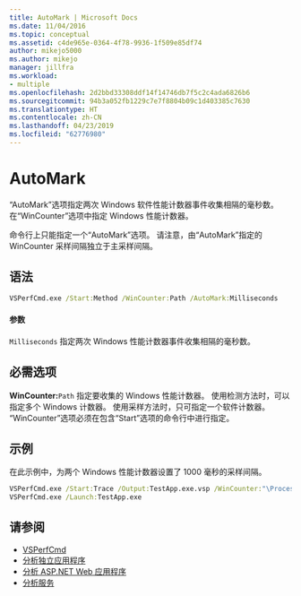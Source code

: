 ```yaml
---
title: AutoMark | Microsoft Docs
ms.date: 11/04/2016
ms.topic: conceptual
ms.assetid: c4de965e-0364-4f78-9936-1f509e85df74
author: mikejo5000
ms.author: mikejo
manager: jillfra
ms.workload:
- multiple
ms.openlocfilehash: 2d2bbd33308ddf14f14746db7f5c2c4ada6826b6
ms.sourcegitcommit: 94b3a052fb1229c7e7f8804b09c1d403385c7630
ms.translationtype: HT
ms.contentlocale: zh-CN
ms.lasthandoff: 04/23/2019
ms.locfileid: "62776980"
---
```

# <a name="automark"></a>AutoMark
“AutoMark”选项指定两次 Windows 软件性能计数器事件收集相隔的毫秒数。 在“WinCounter”选项中指定 Windows 性能计数器。

 命令行上只能指定一个“AutoMark”选项。 请注意，由“AutoMark”指定的 WinCounter 采样间隔独立于主采样间隔。

## <a name="syntax"></a>语法

```cmd
VSPerfCmd.exe /Start:Method /WinCounter:Path /AutoMark:Milliseconds
```

#### <a name="parameters"></a>参数
 `Milliseconds` 指定两次 Windows 性能计数器事件收集相隔的毫秒数。

## <a name="required-options"></a>必需选项
 **WinCounter:**`Path` 指定要收集的 Windows 性能计数器。 使用检测方法时，可以指定多个 Windows 计数器。 使用采样方法时，只可指定一个软件计数器。 “WinCounter”选项必须在包含“Start”选项的命令行中进行指定。

## <a name="example"></a>示例
 在此示例中，为两个 Windows 性能计数器设置了 1000 毫秒的采样间隔。

```cmd
VSPerfCmd.exe /Start:Trace /Output:TestApp.exe.vsp /WinCounter:"\Process(*)\% Processor Time" /WinCounter:"\ASP.NET\Pages/sec" /AutoMark:1000
VSPerfCmd.exe /Launch:TestApp.exe
```

## <a name="see-also"></a>请参阅
- [VSPerfCmd](../profiling/vsperfcmd.md)
- [分析独立应用程序](../profiling/command-line-profiling-of-stand-alone-applications.md)
- [分析 ASP.NET Web 应用程序](../profiling/command-line-profiling-of-aspnet-web-applications.md)
- [分析服务](../profiling/command-line-profiling-of-services.md)
